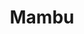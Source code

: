 ---
facebook: https://facebook.com/mambucloud
instagram: https://instagram.com/life_atmambu
linkedin: https://linkedin.com/company/mambu
logohandle: mambu
sort: mambu
title: Mambu
twitter: https://x.com/Mambu_com
website: https://www.mambu.com/
youtube: https://youtube.com/channel/UC0vXbn7DBeCVXTD1GmYZd2A/featured
---